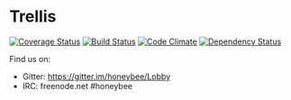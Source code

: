 # Trellis

[![Coverage Status](https://coveralls.io/repos/honeybee/trellis/badge.svg?branch=master)](https://coveralls.io/r/honeybee/trellis?branch=master)
[![Build Status](https://travis-ci.org/honeybee/trellis.svg?branch=master)](https://travis-ci.org/honeybee/trellis)
[![Code Climate](https://codeclimate.com/github/honeybee/trellis/badges/gpa.svg)](https://codeclimate.com/github/honeybee/trellis)
[![Dependency Status](https://www.versioneye.com/user/projects/558dd854316338001a000034/badge.svg?style=flat)](https://www.versioneye.com/user/projects/558dd854316338001a000034)

Find us on:

* Gitter: https://gitter.im/honeybee/Lobby
* IRC: freenode.net #honeybee
